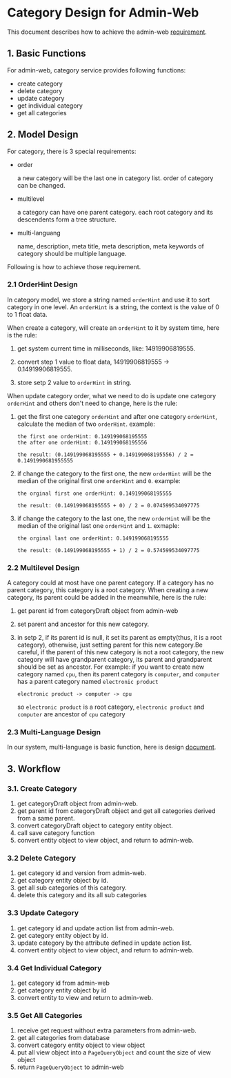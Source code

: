 # Category Design for Admin-Web

This document describes how to achieve the admin-web [requirement](./admin-requirement.md).

## 1. Basic Functions

For admin-web, category service provides following functions:

+ create category
+ delete category
+ update category
+ get individual category
+ get all categories

## 2. Model Design

For category, there is 3 special requirements:

* order

    a new category will be the last one in category list. order of category can
    be changed.

* multilevel

    a category can have one parent category. each root category and its
    descendents form a tree structure.

* multi-languang

    name, description, meta title, meta description, meta keywords of category
    should be multiple language.

Following is how to achieve those requirement.

### 2.1 OrderHint Design

In category model, we store a string named `orderHint` and use it to sort
category in one level. An `orderHint` is a string, the context is the value of 0
to 1 float data.

When create a category, will create an `orderHint` to it by system time, here is
the rule:

1. get system current time in milliseconds, like: 14919906819555.

2. convert step 1 value to float data, 14919906819555 -> 0.14919906819555.

3. store setp 2 value to `orderHint` in string.

When update category order, what we need to do is update one category
`orderHint` and others don't need to change, here is the rule:

1. get the first one category `orderHint` and after one category `orderHint`,
   calculate the median of two `orderHint`.  example:

   ```
   the first one orderHint: 0.149199068195555
   the after one orderHint: 0.149199068195556

   the result: (0.149199068195555 + 0.149199068195556) / 2 = 0.1491990681955555
   ```
2. if change the category to the first one, the new `orderHint` will be the
    median of the original first one `orderHint` and `0`.  example:

    ```
    the orginal first one orderHint: 0.149199068195555

    the result: (0.149199068195555 + 0) / 2 = 0.074599534097775
    ```

3. if change the category to the last one, the new `orderHint` will be the
    median of the original last one `orderHint` and `1`.  exmaple:

    ```
    the orginal last one orderHint: 0.149199068195555

    the result: (0.149199068195555 + 1) / 2 = 0.574599534097775
    ```

### 2.2 Multilevel Design
A category could at most have one parent category. If a category has no parent
category, this category is a root category. When creating a new category, its
parent could be added in the meanwhile, here is the rule:

1. get parent id from categoryDraft object from admin-web
   
2. set parent and ancestor for this new category. 

3. in setp 2, if its parent id is null, it set its parent as empty(thus, it is a
   root category), otherwise, just setting parent for this new category.Be
   careful, if the parent of this new category is not a root category, the new
   category will have grandparent category, its parent and grandparent should be
   set as ancestor. For example: if you want to create new category named `cpu`,
   then its parent category is `computer`, and `computer` has a parent category
   named `electronic product`

	``` electronic product -> computer -> cpu ```
	
	so `electronic product` is a root category, `electronic product` and
    `computer` are ancestor of `cpu` category


### 2.3 Multi-Language Design

In our system, multi-language is basic function, here is
design
[document](https://github.com/reactivesw/ecommerce-cloud/blob/master/docs/multilanguange-design.md).

## 3. Workflow

### 3.1. Create Category
1. get categoryDraft object from admin-web.
2. get parent id from categoryDraft object and get all categories derived from a
   same parent.
3. convert categoryDraft object to category entity object.
4. call save category function
5. convert entity object to view object, and return to admin-web.

### 3.2 Delete Category
1. get category id and version from admin-web.
2. get category entity object by id.
3. get all sub categories of this category.
4. delete this category and its all sub categories

### 3.3 Update Category

1. get category id and update action list from admin-web.
2. get category entity object by id.
3. update category by the attribute defined in update action list.
4. convert entity object to view object, and return to admin-web.

### 3.4 Get Individual Category
1. get category id from admin-web
2. get category entity object by id
3. convert entity to view and return to admin-web.

### 3.5 Get All Categories
1. receive get request without extra parameters from admin-web.
2. get all categories from database
3. convert category entity object to view object
4. put all view object into a `PageQueryObject` and count the size of view
   object
5. return `PageQueryObject` to admin-web
